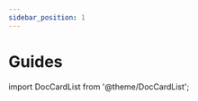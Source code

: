 ```yaml
---
sidebar_position: 1
---
```


# Guides

import DocCardList from '@theme/DocCardList';

<DocCardList />